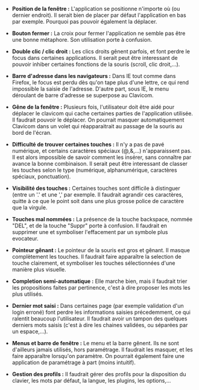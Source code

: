   * **Position de la fenêtre :** L'application se positionne n'importe où (ou dernier endroit). Il serait bien de placer par défaut l'application en bas par exemple. Pourquoi pas pouvoir également la déplacer.

  * **Bouton fermer :** La croix pour fermer l'application ne semble pas être une bonne métaphore. Son utilisation porte à confusion.

  * **Double clic / clic droit :** Les clics droits gênent parfois, et font perdre le focus dans certaines applications. Il serait peut être interessant de pouvoir inhiber certaines fonctions de la souris (scroll, clic droit,...).

  * **Barre d'adresse dans les navigateurs :** Dans IE tout comme dans Firefox, le focus est perdu dès qu'on tape plus d'une lettre, ce qui rend impossible la saisie de l'adresse. D'autre part, sous IE, le menu déroulant de barre d'adresse se superpose au Clavicom.

  * **Gêne de la fenêtre :** Plusieurs fois, l'utilisateur doit être aidé pour déplacer le clavicom qui cache certaines parties de l'application utilisée. Il faudrait pouvoir le déplacer. On pourrait masquer automatiquement Clavicom dans un volet qui réapparaitrait au passage de la souris au bord de l'écran.

  * **Difficulté de trouver certaines touches :** Il n'y a pas de pavé numérique, et certains caractères spéciaux (@,&,...) n'apparaissent pas. Il est alors impossible de savoir comment les insérer, sans connaître par avance la bonne combinaison. Il serait peut être interessant de classer les touches selon le type (numérique, alphanumérique, caractères spéciaux, ponctuation).

  * **Visibilité des touches :** Certaines touches sont difficile à distinguer (entre un '.' et une ',' par exemple. Il faudrait agrandir ces caractères, quitte à ce que le point soit dans une plus grosse police de caractère que la virgule.

  * **Touches mal nommées :** La présence de la touche backspace, nommée "DEL", et de la touche "Suppr" porte à confusion. Il faudrait en supprimer une et symboliser l'effacement par un symbole plus evocateur.

  * **Pointeur gênant :** Le pointeur de la souris est gros et gênant. Il masque complètement les touches. Il faudrait faire apparaître la selection de touche clairement, et symboliser les touches sélectionnées d'une manière plus visuelle.

  * **Completion semi-automatique :** Elle marche bien, mais il faudrait trier les propositions faites par pertinence, c'est à dire proposer les mots les plus utilisés.

  * **Dernier mot saisi :** Dans certaines page (par exemple validation d'un login erroné) font perdre les informations saisies précedemment, ce qui ralentit beaucoup l'utilisateur. Il faudrait avoir un tampon des quelques derniers mots saisis (c'est à dire les chaines validées, ou séparées par un espace,...).

  * **Menus et barre de fenêtre :** Le menu et la barre gênent. Ils ne sont d'ailleurs jamais utilisés, hors paramétrage. Il faudrait les masquer, et les faire apparaître lorsqu'on paramètre. On pourrait également faire une application de paramétrage à part (moins intuitif).

  * **Gestion des profils :** Il faudrait gérer des profils pour la disposition du clavier, les mots par défaut, la langue, les plugins, les options,...